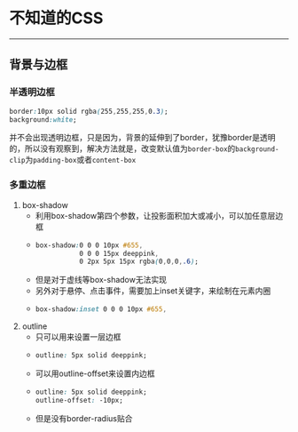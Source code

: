 # 不知道的CSS

---

## 背景与边框

### 半透明边框

```css
border:10px solid rgba(255,255,255,0.3);
background:white;
```

并不会出现透明边框，只是因为，背景的延伸到了border，犹豫border是透明的，所以没有观察到，解决方法就是，改变默认值为`border-box`的`background-clip`为`padding-box`或者`content-box`

### 多重边框

1. box-shadow
    * 利用box-shadow第四个参数，让投影面积加大或减小，可以加任意层边框
    *   ```css
        box-shadow:0 0 0 10px #655,
                   0 0 0 15px deeppink,
                   0 2px 5px 15px rgba(0,0,0,.6);
        ```
    * 但是对于虚线等box-shadow无法实现
    * 另外对于悬停、点击事件，需要加上inset关键字，来绘制在元素内圈
    *   ```css
        box-shadow:inset 0 0 0 10px #655,
        ```
2. outline
    * 只可以用来设置一层边框
    *   ```css
        outline: 5px solid deeppink;
        ```
    * 可以用outline-offset来设置内边框
    *   ```css
        outline: 5px solid deeppink;
        outline-offset: -10px;
        ```
    * 但是没有border-radius贴合
